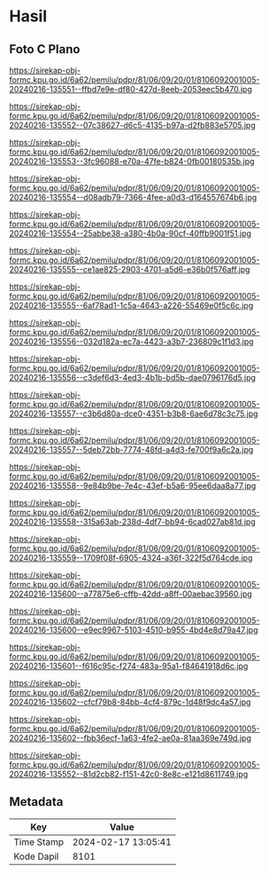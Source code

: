 # Hasil

## Foto C Plano

https://sirekap-obj-formc.kpu.go.id/6a62/pemilu/pdpr/81/06/09/20/01/8106092001005-20240216-135551--ffbd7e9e-df80-427d-8eeb-2053eec5b470.jpg

https://sirekap-obj-formc.kpu.go.id/6a62/pemilu/pdpr/81/06/09/20/01/8106092001005-20240216-135552--07c38627-d6c5-4135-b97a-d2fb883e5705.jpg

https://sirekap-obj-formc.kpu.go.id/6a62/pemilu/pdpr/81/06/09/20/01/8106092001005-20240216-135553--3fc96088-e70a-47fe-b824-0fb00180535b.jpg

https://sirekap-obj-formc.kpu.go.id/6a62/pemilu/pdpr/81/06/09/20/01/8106092001005-20240216-135554--d08adb79-7366-4fee-a0d3-d164557674b6.jpg

https://sirekap-obj-formc.kpu.go.id/6a62/pemilu/pdpr/81/06/09/20/01/8106092001005-20240216-135554--25abbe38-a380-4b0a-90cf-40ffb9001f51.jpg

https://sirekap-obj-formc.kpu.go.id/6a62/pemilu/pdpr/81/06/09/20/01/8106092001005-20240216-135555--ce1ae825-2903-4701-a5d6-e36b0f576aff.jpg

https://sirekap-obj-formc.kpu.go.id/6a62/pemilu/pdpr/81/06/09/20/01/8106092001005-20240216-135555--6af78ad1-1c5a-4643-a226-55469e0f5c6c.jpg

https://sirekap-obj-formc.kpu.go.id/6a62/pemilu/pdpr/81/06/09/20/01/8106092001005-20240216-135556--032d182a-ec7a-4423-a3b7-236809c1f1d3.jpg

https://sirekap-obj-formc.kpu.go.id/6a62/pemilu/pdpr/81/06/09/20/01/8106092001005-20240216-135556--c3def6d3-4ed3-4b1b-bd5b-dae0796176d5.jpg

https://sirekap-obj-formc.kpu.go.id/6a62/pemilu/pdpr/81/06/09/20/01/8106092001005-20240216-135557--c3b6d80a-dce0-4351-b3b8-6ae6d78c3c75.jpg

https://sirekap-obj-formc.kpu.go.id/6a62/pemilu/pdpr/81/06/09/20/01/8106092001005-20240216-135557--5deb72bb-7774-48fd-a4d3-fe700f9a6c2a.jpg

https://sirekap-obj-formc.kpu.go.id/6a62/pemilu/pdpr/81/06/09/20/01/8106092001005-20240216-135558--9e84b9be-7e4c-43ef-b5a6-95ee6daa8a77.jpg

https://sirekap-obj-formc.kpu.go.id/6a62/pemilu/pdpr/81/06/09/20/01/8106092001005-20240216-135558--315a63ab-238d-4df7-bb94-6cad027ab81d.jpg

https://sirekap-obj-formc.kpu.go.id/6a62/pemilu/pdpr/81/06/09/20/01/8106092001005-20240216-135559--1709f08f-6905-4324-a36f-322f5d764cde.jpg

https://sirekap-obj-formc.kpu.go.id/6a62/pemilu/pdpr/81/06/09/20/01/8106092001005-20240216-135600--a77875e6-cffb-42dd-a8ff-00aebac39560.jpg

https://sirekap-obj-formc.kpu.go.id/6a62/pemilu/pdpr/81/06/09/20/01/8106092001005-20240216-135600--e9ec9967-5103-4510-b955-4bd4e8d79a47.jpg

https://sirekap-obj-formc.kpu.go.id/6a62/pemilu/pdpr/81/06/09/20/01/8106092001005-20240216-135601--f616c95c-f274-483a-95a1-f84641918d6c.jpg

https://sirekap-obj-formc.kpu.go.id/6a62/pemilu/pdpr/81/06/09/20/01/8106092001005-20240216-135602--cfcf79b8-84bb-4cf4-879c-1d48f9dc4a57.jpg

https://sirekap-obj-formc.kpu.go.id/6a62/pemilu/pdpr/81/06/09/20/01/8106092001005-20240216-135602--fbb36ecf-1a63-4fe2-ae0a-81aa369e749d.jpg

https://sirekap-obj-formc.kpu.go.id/6a62/pemilu/pdpr/81/06/09/20/01/8106092001005-20240216-135552--81d2cb82-f151-42c0-8e8c-e121d8611749.jpg


## Metadata

| Key        | Value               |
| ---------- | ------------------- |
| Time Stamp | 2024-02-17 13:05:41 |
| Kode Dapil | 8101                |



